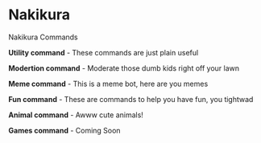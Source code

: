# Nakikura
Nakikura Commands

**Utility command** - These commands are just plain useful

**Modertion command** - Moderate those dumb kids right off your lawn

**Meme command** - This is a meme bot, here are you memes

**Fun command** - These are commands to help you have fun, you tightwad

**Animal command** - Awww cute animals!

**Games command** - Coming Soon
 
